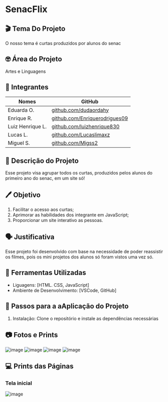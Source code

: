 # SenacFlix

## 🎬 Tema Do Projeto
 O nosso tema é curtas produzidos por alunos do senac

## 🤓 Área do Projeto
 Artes e Linguagens 

## 👥 Integrantes
| Nomes            | GitHub                  |
| ---------------- | ----------------------- |
| Eduarda O.       | [github.com/dudaordahy](https://github.com/dudaordahy) |
| Enrique R.       | [github.com/Enriquerodrigues09](https://github.com/Enriquerodrigues09) |
| Luiz Henrique L. | [github.com/luizhenrique830](https://github.com/luizhenrique830) |
| Lucas L.         | [github.com/Lucaslimaxz](https://github.com/Lucaslimaxz) |
| Miguel S.        | [github.com/Migss2](https://github.com/Migss2) |

## 📃 Descrição do Projeto
 Esse projeto visa agrupar todos os curtas, produzidos pelos alunos do primeiro ano do senac, em um site só!

## 🖊 Objetivo
1.  Facilitar o acesso aos curtas;
2.  Aprimorar as habilidades dos integrante em JavaScript;
3.  Proporcionar um site interativo as pessoas.

## 🗣 Justificativa
 Esse projeto foi desenvolvido com base na necessidade de poder reassistir os filmes, pois os mini projetos dos alunos só foram vistos uma vez só.

## 🔧 Ferramentas Utilizadas
-  Liguagens: [HTML. CSS, JavaScript]
-  Ambiente de Desenvolvimento: [VSCode, GitHub]

## 👣 Passos para a aAplicação do Projeto
1. Instalação: Clone o repositório e instale as dependências necessárias

## 📷 Fotos e Prints
![image](https://github.com/user-attachments/assets/e7b0cf25-7adf-4470-9687-7608353601ed)
![image](https://github.com/user-attachments/assets/61ee11ee-d8ff-4ce1-b598-2b8322531a64)
![image](https://github.com/user-attachments/assets/0afdf7eb-0272-4c50-9a27-d66eb2c51e3c)
![image](https://github.com/user-attachments/assets/81ecd5d9-1723-4906-bb57-dfaab3c7505e)

## 💻 Prints das Páginas
### Tela inicial
![image](https://github.com/user-attachments/assets/74ae30fe-cd1f-4626-a0c9-9a70bf1a314c)

